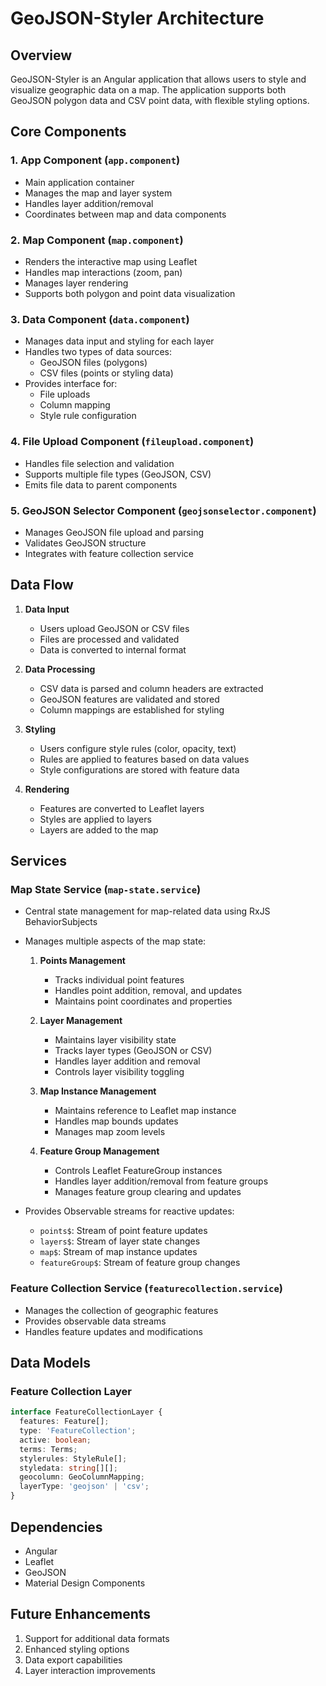# GeoJSON-Styler Architecture

## Overview
GeoJSON-Styler is an Angular application that allows users to style and visualize geographic data on a map. The application supports both GeoJSON polygon data and CSV point data, with flexible styling options.

## Core Components

### 1. App Component (`app.component`)
- Main application container
- Manages the map and layer system
- Handles layer addition/removal
- Coordinates between map and data components

### 2. Map Component (`map.component`)
- Renders the interactive map using Leaflet
- Handles map interactions (zoom, pan)
- Manages layer rendering
- Supports both polygon and point data visualization

### 3. Data Component (`data.component`)
- Manages data input and styling for each layer
- Handles two types of data sources:
  - GeoJSON files (polygons)
  - CSV files (points or styling data)
- Provides interface for:
  - File uploads
  - Column mapping
  - Style rule configuration

### 4. File Upload Component (`fileupload.component`)
- Handles file selection and validation
- Supports multiple file types (GeoJSON, CSV)
- Emits file data to parent components

### 5. GeoJSON Selector Component (`geojsonselector.component`)
- Manages GeoJSON file upload and parsing
- Validates GeoJSON structure
- Integrates with feature collection service

## Data Flow

1. **Data Input**
   - Users upload GeoJSON or CSV files
   - Files are processed and validated
   - Data is converted to internal format

2. **Data Processing**
   - CSV data is parsed and column headers are extracted
   - GeoJSON features are validated and stored
   - Column mappings are established for styling

3. **Styling**
   - Users configure style rules (color, opacity, text)
   - Rules are applied to features based on data values
   - Style configurations are stored with feature data

4. **Rendering**
   - Features are converted to Leaflet layers
   - Styles are applied to layers
   - Layers are added to the map

## Services

### Map State Service (`map-state.service`)
- Central state management for map-related data using RxJS BehaviorSubjects
- Manages multiple aspects of the map state:
  1. **Points Management**
     - Tracks individual point features
     - Handles point addition, removal, and updates
     - Maintains point coordinates and properties
  
  2. **Layer Management**
     - Maintains layer visibility state
     - Tracks layer types (GeoJSON or CSV)
     - Handles layer addition and removal
     - Controls layer visibility toggling
  
  3. **Map Instance Management**
     - Maintains reference to Leaflet map instance
     - Handles map bounds updates
     - Manages map zoom levels
  
  4. **Feature Group Management**
     - Controls Leaflet FeatureGroup instances
     - Handles layer addition/removal from feature groups
     - Manages feature group clearing and updates

- Provides Observable streams for reactive updates:
  - `points$`: Stream of point feature updates
  - `layers$`: Stream of layer state changes
  - `map$`: Stream of map instance updates
  - `featureGroup$`: Stream of feature group changes

### Feature Collection Service (`featurecollection.service`)
- Manages the collection of geographic features
- Provides observable data streams
- Handles feature updates and modifications

## Data Models

### Feature Collection Layer
```typescript
interface FeatureCollectionLayer {
  features: Feature[];
  type: 'FeatureCollection';
  active: boolean;
  terms: Terms;
  stylerules: StyleRule[];
  styledata: string[][];
  geocolumn: GeoColumnMapping;
  layerType: 'geojson' | 'csv';
}
```

## Dependencies
- Angular
- Leaflet
- GeoJSON
- Material Design Components

## Future Enhancements
1. Support for additional data formats
2. Enhanced styling options
3. Data export capabilities
4. Layer interaction improvements 